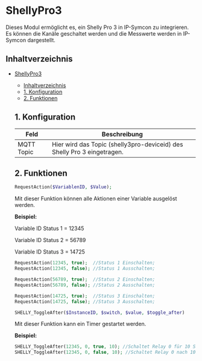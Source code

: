 # ShellyPro3
   Dieses Modul ermöglicht es, ein Shelly Pro 3 in IP-Symcon zu integrieren.\
   Es können die Kanäle geschaltet werden und die Messwerte werden in IP-Symcon dargestellt.   
    
   ## Inhaltverzeichnis
- [ShellyPro3](#shellypro3)
  - [Inhaltverzeichnis](#inhaltverzeichnis)
  - [1. Konfiguration](#1-konfiguration)
  - [2. Funktionen](#2-funktionen)
   
   ## 1. Konfiguration
   
   Feld | Beschreibung
   ------------ | ----------------
   MQTT Topic | Hier wird das Topic (shelly3pro-deviceid) des Shelly Pro 3 eingetragen.
   
   ## 2. Funktionen
   
   ```php
   RequestAction($VariablenID, $Value);
   ```
   Mit dieser Funktion können alle Aktionen einer Variable ausgelöst werden.

   **Beispiel:**

   Variable ID Status 1 = 12345
   
   Variable ID Status 2 = 56789
   
   Variable ID Status 3 = 14725

   ```php
   RequestAction(12345, true);  //Status 1 Einschalten;
   RequestAction(12345, false); //Status 1 Ausschalten;
   
   RequestAction(56789, true);  //Status 2 Einschalten;
   RequestAction(56789, false); //Status 2 Ausschalten;
   
   RequestAction(14725, true);  //Status 3 Einschalten;
   RequestAction(14725, false); //Status 3 Ausschalten;
   ```

   ```php
   SHELLY_ToggleAfter($InstanceID, $switch, $value, $toggle_after)
   ```
   Mit dieser Funktion kann ein Timer gestartet werden.

   **Beispiel:**

   ```php
   SHELLY_ToggleAfter(12345, 0, true, 10); //Schaltet Relay 0 für 10 Sekunden auf ein.
   SHELLY_ToggleAfter(12345, 0, false, 10); //Schaltet Relay 0 nach 10 Sekunden auf ein.
   ```
